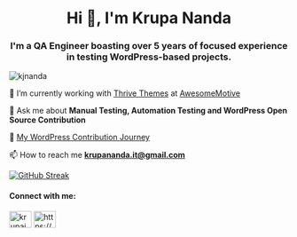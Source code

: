 <h1 align="center">Hi 👋, I'm Krupa Nanda</h1>
<h3 align="center">I'm a QA Engineer boasting over 5 years of focused experience in testing WordPress-based projects.</h3>

<p align="left"> <img src="https://komarev.com/ghpvc/?username=kjnanda&label=Profile%20views&color=0e75b6&style=flat" alt="kjnanda" /> </p>

🔭 I’m currently working with [Thrive Themes](https://thrivethemes.com/) at [AwesomeMotive](https://awesomemotive.com/)

💬 Ask me about **Manual Testing, Automation Testing and WordPress Open Source Contribution**

📓 [My WordPress Contribution Journey](https://profiles.wordpress.org/krupajnanda/)

📫 How to reach me **krupananda.it@gmail.com**

[![GitHub Streak](https://streak-stats.demolab.com/?user=DenverCoder1&theme=default)](https://git.io/streak-stats)

<h4 align="left">Connect with me:</h4>
<p align="left">
<a href="https://twitter.com/krupajnanda" target="blank"><img align="center" src="https://raw.githubusercontent.com/rahuldkjain/github-profile-readme-generator/master/src/images/icons/Social/twitter.svg" alt="krupajnanda" height="30" width="40" /></a>
<a href="https://linkedin.com/in/https://www.linkedin.com/in/krupananda/" target="blank"><img align="center" src="https://raw.githubusercontent.com/rahuldkjain/github-profile-readme-generator/master/src/images/icons/Social/linked-in-alt.svg" alt="https://www.linkedin.com/in/krupananda/" height="30" width="40" /></a>
</p>

